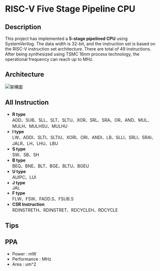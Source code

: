 # RISC-V Five Stage Pipeline CPU
## Description
This project has implemented a **5-stage pipelined CPU** using SystemVerilog. The data width is 32-bit, and the instruction set is based on the RISC-V instruction set architecture.
There are total of 49 instructions. After being synthesized using TSMC 16nm process technology, the operational frequency can reach up to MHz.
## Architecture
![架構圖](https://github.com/user-attachments/assets/93e55d67-62d9-4635-8bd0-aa7f614a7688)
## All Instruction
- **R type**  
ADD、SUB、SLL、SLT、SLTU、XOR、SRL、SRA、OR、AND、MUL、MULH、MULHSU、MULHU
- **I type**  
LW、ADDI、SLTI、SLTIU、XORI、ORI、ANDI、LB、SLLI、SRLI、SRAI、JALR、LH、LHU、LBU
- **S type**  
SW、SB、SH
- **B type**  
BEQ、BNE、BLT、BGE、BLTU、BGEU
- **U type**   
AUIPC、LUI
- **J type**  
JAL
- **F type**  
FLW、FSW、FADD.S、FSUB.S
- **CSR Instruction**  
RDINSTRETH、RDINSTRET、RDCYCLEH、RDCYCLE
## Tips
## PPA
- Power :  mW
- Performance :  MHz
- Area :  um^2



